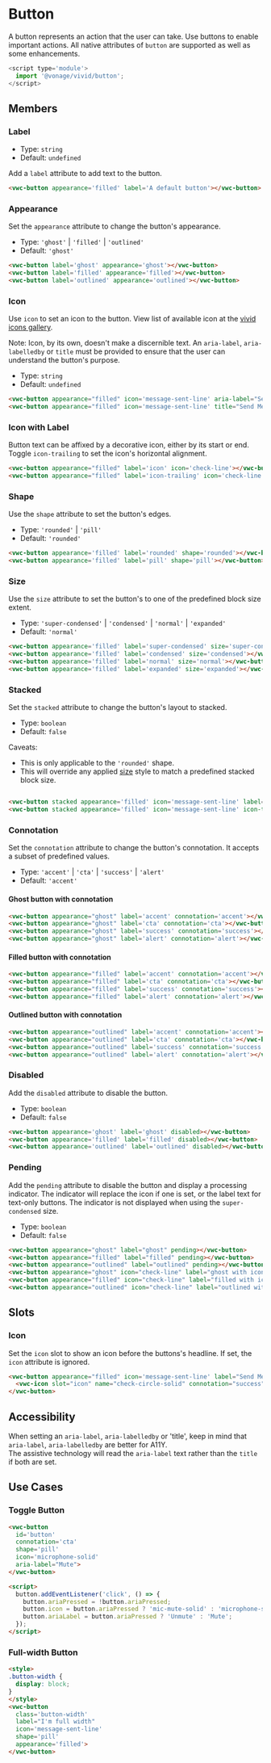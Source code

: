 # Button

A button represents an action that the user can take. Use buttons to enable important actions.
All native attributes of `button` are supported as well as some enhancements.


```js
<script type='module'>
  import '@vonage/vivid/button';
</script>
```

## Members

### Label

- Type: `string`
- Default: `undefined`

Add a `label` attribute to add text to the button.

```html preview
<vwc-button appearance='filled' label='A default button'></vwc-button>
```

### Appearance

Set the `appearance` attribute to change the button's appearance.

- Type: `'ghost'` | `'filled'` | `'outlined'`
- Default: `'ghost'`

```html preview
<vwc-button label='ghost' appearance='ghost'></vwc-button>
<vwc-button label='filled' appearance='filled'></vwc-button>
<vwc-button label='outlined' appearance='outlined'></vwc-button>
```

### Icon

Use `icon` to set an icon to the button.
View list of available icon at the [vivid icons gallery](../../icons/icons-gallery).

Note: Icon, by its own, doesn't make a discernible text. An `aria-label`, `aria-labelledby` or `title` must be provided to ensure that the user can understand the button's purpose.

- Type: `string`
- Default: `undefined`

```html preview
<vwc-button appearance="filled" icon='message-sent-line' aria-label="Send Message"></vwc-button> 
<vwc-button appearance="filled" icon='message-sent-line' title="Send Message" shape="pill"></vwc-button>
```

### Icon with Label

Button text can be affixed by a decorative icon, either by its start or end.
Toggle `icon-trailing` to set the icon's horizontal alignment.

```html preview
<vwc-button appearance="filled" label='icon' icon='check-line'></vwc-button>
<vwc-button appearance="filled" label='icon-trailing' icon='check-line' icon-trailing></vwc-button>
```

### Shape

Use the `shape` attribute to set the button's edges.

- Type: `'rounded'` | `'pill'`
- Default: `'rounded'`

```html preview
<vwc-button appearance='filled' label='rounded' shape='rounded'></vwc-button>
<vwc-button appearance='filled' label='pill' shape='pill'></vwc-button>
```

### Size

Use the `size` attribute to set the button's to one of the predefined block size extent.

- Type: `'super-condensed'` | `'condensed'` | `'normal'` | `'expanded'`
- Default: `'normal'`

```html preview
<vwc-button appearance='filled' label='super-condensed' size='super-condensed'></vwc-button>
<vwc-button appearance='filled' label='condensed' size='condensed'></vwc-button>
<vwc-button appearance='filled' label='normal' size='normal'></vwc-button>
<vwc-button appearance='filled' label='expanded' size='expanded'></vwc-button>
```

### Stacked

Set the `stacked` attribute to change the button's layout to stacked.

- Type: `boolean`
- Default: `false`

Caveats:

- This is only applicable to the `'rounded'` shape.
- This will override any applied [size](#size) style to match a predefined stacked block size.

```html preview

<vwc-button stacked appearance='filled' icon='message-sent-line' label='With Icon'></vwc-button>
<vwc-button stacked appearance='filled' icon='message-sent-line' icon-trailing label='Icon Trailing'></vwc-button>
```

### Connotation

Set the `connotation` attribute to change the button's connotation.
It accepts a subset of predefined values.

- Type: `'accent'` | `'cta'` | `'success'` | `'alert'`
- Default: `'accent'`

#### Ghost button with connotation

```html preview
<vwc-button appearance="ghost" label='accent' connotation='accent'></vwc-button>
<vwc-button appearance="ghost" label='cta' connotation='cta'></vwc-button>
<vwc-button appearance="ghost" label='success' connotation='success'></vwc-button>
<vwc-button appearance="ghost" label='alert' connotation='alert'></vwc-button>
```

#### Filled button with connotation

```html preview
<vwc-button appearance="filled" label='accent' connotation='accent'></vwc-button>
<vwc-button appearance="filled" label='cta' connotation='cta'></vwc-button>
<vwc-button appearance="filled" label='success' connotation='success'></vwc-button>
<vwc-button appearance="filled" label='alert' connotation='alert'></vwc-button>
```

#### Outlined button with connotation

```html preview
<vwc-button appearance="outlined" label='accent' connotation='accent'></vwc-button>
<vwc-button appearance="outlined" label='cta' connotation='cta'></vwc-button>
<vwc-button appearance="outlined" label='success' connotation='success'></vwc-button>
<vwc-button appearance="outlined" label='alert' connotation='alert'></vwc-button>
```

### Disabled

Add the `disabled` attribute to disable the button.

- Type: `boolean`
- Default: `false`

```html preview
<vwc-button appearance='ghost' label='ghost' disabled></vwc-button>
<vwc-button appearance='filled' label='filled' disabled></vwc-button>
<vwc-button appearance='outlined' label='outlined' disabled></vwc-button>
```

### Pending

Add the `pending` attribute to disable the button and display a processing indicator.
The indicator will replace the icon if one is set, or the label text for text-only buttons.
The indicator is not displayed when using the `super-condensed` size.

- Type: `boolean`
- Default: `false`

```html preview
<vwc-button appearance="ghost" label="ghost" pending></vwc-button>
<vwc-button appearance="filled" label="filled" pending></vwc-button>
<vwc-button appearance="outlined" label="outlined" pending></vwc-button>
<vwc-button appearance="ghost" icon="check-line" label="ghost with icon" pending></vwc-button>
<vwc-button appearance="filled" icon="check-line" label="filled with icon" pending></vwc-button>
<vwc-button appearance="outlined" icon="check-line" label="outlined with icon" pending></vwc-button>
```

## Slots

### Icon

Set the `icon` slot to show an icon before the buttons's headline.
If set, the `icon` attribute is ignored.

```html preview
<vwc-button appearance="filled" icon='message-sent-line' label="Send Message">
  <vwc-icon slot="icon" name="check-circle-solid" connotation="success"></vwc-icon>
</vwc-button> 
```

## Accessibility 
When setting an `aria-label`, `aria-labelledby` or 'title', keep in mind that `aria-label`, `aria-labelledby` are better for A11Y.  
The assistive technology will read the `aria-label` text rather than the `title` if both are set.

## Use Cases

### Toggle Button

```html preview
<vwc-button
  id='button'
  connotation='cta'
  shape='pill'
  icon='microphone-solid'
  aria-label="Mute">
</vwc-button>

<script>
  button.addEventListener('click', () => {
    button.ariaPressed = !button.ariaPressed;
    button.icon = button.ariaPressed ? 'mic-mute-solid' : 'microphone-solid';
    button.ariaLabel = button.ariaPressed ? 'Unmute' : 'Mute';
  });
</script>
```

### Full-width Button
```html preview
<style>
.button-width {
  display: block;
}
</style>
<vwc-button
  class='button-width'
  label="I'm full width"
  icon='message-sent-line'
  shape='pill'
  appearance='filled'>
</vwc-button>
```
